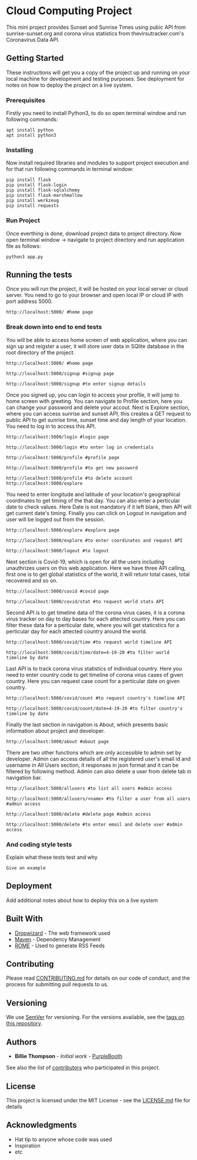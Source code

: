 # Cloud Computing Project

This mini project provides Sunset and Sunrise Times using pubic API from sunrise-sunset.org and corona virus statistics from thevirsutracker.com's Coronavirus Data API.

## Getting Started

These instructions will get you a copy of the project up and running on your local machine for development and testing purposes. See deployment for notes on how to deploy the project on a live system.

### Prerequisites

Firstly you need to install Python3, to do so open terminal window and run following commands:

```
apt install python
apt install python3
```

### Installing

Now install required libraries and modules to support project execution and for that run following commands in terminal window:

```
pip install flask
pip install flask-login
pip install flask-sqlalchemy
pip install flask-marshmallow
pip install werkzeug
pip install requests
```

### Run Project

Once everthing is done, download project data to project directory. Now open terminal window -> navigate to project directory and run application file as follows:

```
python3 app.py
```

## Running the tests

Once you will run the project, it will be hosted on your local server or cloud server. You need to go to your browser and open local IP or cloud IP with port address 5000.

```
http://localhost:5000/ #home page
```

### Break down into end to end tests

You will be able to access home screen of web application, where you can sign up and reigster a user, it will store user data in SQlite database in the root directory of the project.

```
http://localhost:5000/ #home page

http://localhost:5000/signup #signup page

http://localhost:5000/signup #to enter signup details 
```

Once you signed up, you can login to access your profile, it will jump to home screen with greeting. You can navigate to Profile section, here you can change your password and delete your accout. Next is Explore section, where you can access sunrise and sunset API, this creates a GET request to public API to get sunrise time, sunset time and day length of your location. You need to log in to access this API.

```
http://localhost:5000/login #login page

http://localhost:5000/login #to enter log in credentials

http://localhost:5000/profile #profile page

http://localhost:5000/profile #to get new password

http://localhost:5000/profile #to delete account
http://localhost:5000/explore
```

You need to enter longitude and latitude of your location's geographical coordinates to get timing of the that day. You can also enter a perticular date to check values. Here Date is not mandatory if it left blank, then API will get current date's timing. Finally you can click on Logout in navigation and user will be logged out from the session.

```
http://localhost:5000/explore #explore page

http://localhost:5000/explore #to enter coordinates and request API

http://localhost:5000/logout #to logout
```

Next section is Covid-19, which is open for all the users including unauthrizes users on this web application. Here we have three API calling, first one is to get global statistics of the world, it will retunr total cases, total recovered and so on. 

```
http://localhost:5000/covid #covid page

http://localhost:5000/covid/stat #to request world stats API
```

Second API is to get timeline data of the corona virus cases, it is a corona virus tracker on day to day bases for each attected country. Here you can filter these data for a perticular date, where you will get staticstics for a perticular day for each attected country around the world.

```
http://localhost:5000/covid/time #to request world timeline API

http://localhost:5000/covid/time/date=4-19-20 #to filter world timeline by date
```

Last API is to track corona virus statistics of individual country. Here you need to enter country code to get timeline of corona virus cases of given country. Here you can request case count for a perticular date on given country.

```
http://localhost:5000/covid/count #to request country's timeline API

http://localhost:5000/covid/count/date=4-19-20 #to filter country's timeline by date
```

Finally the last section in navigation is About, which presents basic information about project and developer.

```
http://localhost:5000/about #about page
```

There are two other functions which are only accessible to admin set by developer. Admin can access details of all the registered user's email id and username in All Users section, it responses in json format and it can be filtered by following method. Admin can also delete a user from delete tab in navigation bar.

```
http://localhost:5000/allusers #to list all users #admin access

http://localhost:5000/allusers/<name> #to filter a user from all users #admin access

http://localhost:5000/delete #delete page #admin access

http://localhost:5000/delete #to enter email and delete user #admin access
```

### And coding style tests

Explain what these tests test and why

```
Give an example
```

## Deployment

Add additional notes about how to deploy this on a live system

## Built With

* [Dropwizard](http://www.dropwizard.io/1.0.2/docs/) - The web framework used
* [Maven](https://maven.apache.org/) - Dependency Management
* [ROME](https://rometools.github.io/rome/) - Used to generate RSS Feeds

## Contributing

Please read [CONTRIBUTING.md](https://gist.github.com/PurpleBooth/b24679402957c63ec426) for details on our code of conduct, and the process for submitting pull requests to us.

## Versioning

We use [SemVer](http://semver.org/) for versioning. For the versions available, see the [tags on this repository](https://github.com/your/project/tags). 

## Authors

* **Billie Thompson** - *Initial work* - [PurpleBooth](https://github.com/PurpleBooth)

See also the list of [contributors](https://github.com/your/project/contributors) who participated in this project.

## License

This project is licensed under the MIT License - see the [LICENSE.md](LICENSE.md) file for details

## Acknowledgments

* Hat tip to anyone whose code was used
* Inspiration
* etc
